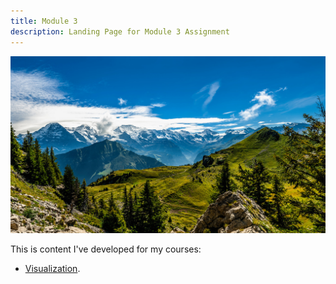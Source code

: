 ```yaml
---
title: Module 3
description: Landing Page for Module 3 Assignment
---
```



![Interlaken](/pictures/Interlaken.jpg)

This is content I've developed for my courses:
- [Visualization](/graphing/index.md).


